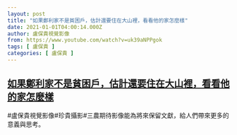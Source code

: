 ```yaml
---
layout: post
title: "如果鄭利家不是貧困戶，估計還要住在大山裡，看看他的家怎麼樣"
date: 2021-01-01T04:00:14.000Z
author: 盧保貴視覺影像
from: https://www.youtube.com/watch?v=uk39aNPPgok
tags: [ 盧保貴 ]
categories: [ 盧保貴 ]
---
```

<!--1609473614000-->
[如果鄭利家不是貧困戶，估計還要住在大山裡，看看他的家怎麼樣](https://www.youtube.com/watch?v=uk39aNPPgok)
------

<div>
#盧保貴視覺影像#珍貴攝影#三農期待影像能為將來保留文獻，給人們帶來更多的意義與思考。
</div>
